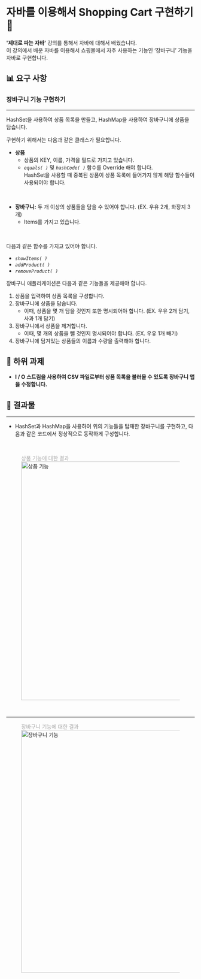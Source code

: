 # 자바를 이용해서 Shopping Cart 구현하기 🛒

**'제대로 파는 자바'** 강의를 통해서 자바에 대해서 배웠습니다.
<br>
이 강의에서 배운 자바를 이용해서 쇼핑몰에서 자주 사용하는 기능인 ‘장바구니’ 기능을 자바로 구현합니다.

## 📊 요구 사항

### 장바구니 기능 구현하기

---

HashSet을 사용하여 상품 목록을 만들고, HashMap을 사용하여 장바구니에 상품을 담습니다.

구현하기 위해서는 다음과 같은 클래스가 필요합니다.

- **상품**
    - 상품의 KEY, 이름, 가격을 필드로 가지고 있습니다.
    - *`equals( )`* 및 *`hashCode( )`* 함수를 Override 해야 합니다. <br> HashSet을 사용할 때 중복된 상품이 상품 목록에 들어가지 않게 해당 함수들이 사용되어야 합니다.
<br>


- **장바구니:** 두 개 이상의 상품들을 담을 수 있어야 합니다. (EX. 우유 2개, 화장지 3개)
    - Items를 가지고 있습니다.
<br>


다음과 같은 함수를 가지고 있어야 합니다.
- *`showItems( )`*
- *`addProduct( )`*
- *`removeProduct( )`*

장바구니 애플리케이션은 다음과 같은 기능들을 제공해야 합니다.

1. 상품을 입력하여 상품 목록을 구성합니다.
2. 장바구니에 상품을 담습니다.
   - 이때, 상품을 몇 개 담을 것인지 또한 명시되어야 합니다. (EX. 우유 2개 담기, 사과 1개 담기)
3. 장바구니에서 상품을 제거합니다.
    - 이때, 몇 개의 상품을 뺄 것인지 명시되어야 합니다. (EX. 우유 1개 빼기)
4. 장바구니에 담겨있는 상품들의 이름과 수량을 출력해야 합니다.

## 📑 하위 과제

- **I / O 스트림을 사용하여 CSV 파일로부터 상품 목록을 불러올 수 있도록 장바구니 앱을 수정합니다.**

## 📂 결과물

---

- HashSet과 HashMap을 사용하여 위의 기능들을 탑재한 장바구니를 구현하고, 다음과 같은 코드에서 정상적으로 동작하게 구성합니다.

<br>

<figure>
    <figcaption style="color: darkgrey">상품 기능에 대한 결과</figcaption>
    <img width="637" alt="상품 기능" src="https://github.com/solmoonkang/java-shopping-cart/assets/109902582/47db1fed-68d6-4260-baab-0d9b02a87025">
</figure>

<br>

---

<figure>
    <figcaption style="color: darkgrey">장바구니 기능에 대한 결과</figcaption>
    <img width="648" alt="장바구니 기능" src="https://github.com/solmoonkang/java-shopping-cart/assets/109902582/eb0b1ccd-581b-482e-8a6f-7ba43c70897b">
</figure>
